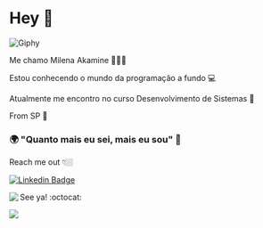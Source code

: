 # Hey 👋

![Giphy](https://i.imgur.com/VPysNLT.gif)

Me chamo Milena Akamine  👩🇧🇷

Estou conhecendo o mundo da programação a fundo 💻

Atualmente me encontro no curso Desenvolvimento de Sistemas  🚩

From SP 📍

### 🌍 "Quanto mais eu sei, mais eu sou" 🧠



Reach me out 👇🏼

[![Linkedin Badge](https://img.shields.io/badge/-LinkedIn-blue?style=flat-square&logo=Linkedin&logoColor=white&link=https://www.linkedin.com/in//milena-akamine-7a12041b2/)](https://www.linkedin.com/in//milena-akamine-7a12041b2/)


See ya! :octocat:
<a href="https://github.com/Milenakamine/convoychat">
  <img align="left" src="https://github-readme-stats.vercel.app/api/top-langs/?username=Milenakamine" />
</a>

<a href="https://github.com/Milenakamine/github-readme-stats">
  <img align="left" src="https://github-readme-stats.vercel.app/api?username=Milenakamine&show_icons=true" />
</a>

